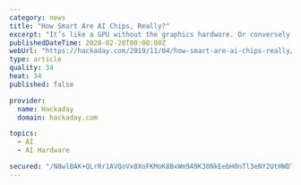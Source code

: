 ```yaml
---
category: news
title: "How Smart Are AI Chips, Really?"
excerpt: "It’s like a GPU without the graphics hardware. Or conversely, a GPU is like an AI accelerator. Even a low-end graphics card or built-in GPU in an older laptop is also an ‘AI engine’ that is ..."
publishedDateTime: 2020-02-20T00:00:00Z
webUrl: "https://hackaday.com/2019/11/04/how-smart-are-ai-chips-really/"
type: article
quality: 34
heat: 34
published: false

provider:
  name: Hackaday
  domain: hackaday.com

topics:
  - AI
  - AI Hardware

secured: "/N8wlBAK+QLrRr1AVQoVx0XoFKMoK8BxWm9A9K30NkEebH0nTl3eNY2UtHWDTDEfEbjtc/PbEb6f61/rCfFq24I/XjHIihEZ4FBVy6vVhSMjcu+tz9DBMfaujMM5rLW3gR6a7AJr0x14GJe9xt3nclq5he8tSVmU0V/dZVRYkM8Ko71nJhJ313DmaPFdovijjUy6fi62yJZAcThc+9JVpaQndCwNPekRHG/OyAYo7MY/eWNdwzdAwSl9a5xp4GkuUzdGGat8+2hy3xjWaaobkTVWo+uLVNMDJvmTHyzDN8Lqnes5+X6wvHX/ok4dYke1;gBaOBeOSf7H59yP9SQkJhA=="
---
```



